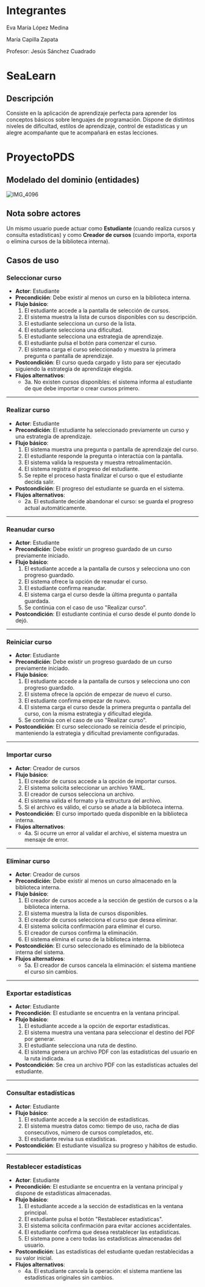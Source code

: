 # Integrantes

Eva María López Medina

María Capilla Zapata

Profesor: Jesús Sánchez Cuadrado

# SeaLearn

## Descripción

Consiste en la aplicación de aprendizaje perfecta para aprender los conceptos básicos sobre lenguajes de programación. Dispone de distintos niveles de dificultad, estilos de aprendizaje, control de estadísticas y un alegre acompañante que te acompañará en estas lecciones.

# ProyectoPDS

## Modelado del dominio (entidades)

![IMG_4096](https://github.com/user-attachments/assets/77f74fa6-6172-443d-bfa5-78d592bbe27c)

## Nota sobre actores

Un mismo usuario puede actuar como **Estudiante** (cuando realiza cursos y consulta estadísticas) y como **Creador de cursos** (cuando importa, exporta o elimina cursos de la biblioteca interna).

## Casos de uso

### Seleccionar curso

- **Actor**: Estudiante
- **Precondición**: Debe existir al menos un curso en la biblioteca interna.
- **Flujo básico**:
  1. El estudiante accede a la pantalla de selección de cursos.
  2. El sistema muestra la lista de cursos disponibles con su descripción.
  3. El estudiante selecciona un curso de la lista.
  4. El estudiante selecciona una dificultad.
  5. El estudiante selecciona una estrategia de aprendizaje.
  6. El estudiante pulsa el botón para comenzar el curso.
  7. El sistema carga el curso seleccionado y muestra la primera pregunta o pantalla de aprendizaje.
- **Postcondición**: El curso queda cargado y listo para ser ejecutado siguiendo la estrategia de aprendizaje elegida.
- **Flujos alternativos**:
  - 3a. No existen cursos disponibles: el sistema informa al estudiante de que debe importar o crear cursos primero.

---

### Realizar curso

- **Actor**: Estudiante
- **Precondición**: El estudiante ha seleccionado previamente un curso y una estrategia de aprendizaje.
- **Flujo básico**:
  1. El sistema muestra una pregunta o pantalla de aprendizaje del curso.
  2. El estudiante responde la pregunta o interactúa con la pantalla.
  3. El sistema valida la respuesta y muestra retroalimentación.
  4. El sistema registra el progreso del estudiante.
  5. Se repite el proceso hasta finalizar el curso o que el estudiante decida salir.
- **Postcondición**: El progreso del estudiante se guarda en el sistema.
- **Flujos alternativos**:
  - 2a. El estudiante decide abandonar el curso: se guarda el progreso actual automáticamente.

---

### Reanudar curso

- **Actor**: Estudiante
- **Precondición**: Debe existir un progreso guardado de un curso previamente iniciado.
- **Flujo básico**:
  1. El estudiante accede a la pantalla de cursos y selecciona uno con progreso guardado.
  2. El sistema ofrece la opción de reanudar el curso.
  3. El estudiante confirma reanudar.
  4. El sistema carga el curso desde la última pregunta o pantalla guardada.
  5. Se continúa con el caso de uso "Realizar curso".
- **Postcondición**: El estudiante continúa el curso desde el punto donde lo dejó.

---

### Reiniciar curso

- **Actor**: Estudiante
- **Precondición**: Debe existir un progreso guardado de un curso previamente iniciado.
- **Flujo básico**:
  1. El estudiante accede a la pantalla de cursos y selecciona uno con progreso guardado.
  2. El sistema ofrece la opción de empezar de nuevo el curso.
  3. El estudiante confirma empezar de nuevo.
  4. El sistema carga el curso desde la primera pregunta o pantalla del curso, con la misma estrategia y dificultad elegida.
  5. Se continúa con el caso de uso "Realizar curso".
- **Postcondición**: El curso seleccionado se reinicia desde el principio, manteniendo la estrategia y dificultad previamente configuradas.

---

### Importar curso

- **Actor**: Creador de cursos
- **Flujo básico**:
  1. El creador de cursos accede a la opción de importar cursos.
  2. El sistema solicita seleccionar un archivo YAML.
  3. El creador de cursos selecciona un archivo.
  4. El sistema valida el formato y la estructura del archivo.
  5. Si el archivo es válido, el curso se añade a la biblioteca interna.
- **Postcondición**: El curso importado queda disponible en la biblioteca interna.
- **Flujos alternativos**:
  - 4a. Si ocurre un error al validar el archivo, el sistema muestra un mensaje de error.

---

### Eliminar curso

- **Actor**: Creador de cursos
- **Precondición**: Debe existir al menos un curso almacenado en la biblioteca interna.
- **Flujo básico**:
  1. El creador de cursos accede a la sección de gestión de cursos o a la biblioteca interna.
  2. El sistema muestra la lista de cursos disponibles.
  3. El creador de cursos selecciona el curso que desea eliminar.
  4. El sistema solicita confirmación para eliminar el curso.
  5. El creador de cursos confirma la eliminación.
  6. El sistema elimina el curso de la biblioteca interna.
- **Postcondición**: El curso seleccionado es eliminado de la biblioteca interna del sistema.
- **Flujos alternativos**:
  - 5a. El creador de cursos cancela la eliminación: el sistema mantiene el curso sin cambios.

---

### Exportar estadísticas

- **Actor**: Estudiante
- **Precondición**: El estudiante se encuentra en la ventana principal.
- **Flujo básico**:
  1. El estudiante accede a la opción de exportar estadísticas.
  2. El sistema muestra una ventana para seleccionar el destino del PDF por generar.
  3. El estudiante selecciona una ruta de destino.
  4. El sistema genera un archivo PDF con las estadísticas del usuario en la ruta indicada.
- **Postcondición**: Se crea un archivo PDF con las estadísticas actuales del estudiante.

---

### Consultar estadísticas

- **Actor**: Estudiante
- **Flujo básico**:
  1. El estudiante accede a la sección de estadísticas.
  2. El sistema muestra datos como: tiempo de uso, racha de días consecutivos, número de cursos completados, etc.
  3. El estudiante revisa sus estadísticas.
- **Postcondición**: El estudiante visualiza su progreso y hábitos de estudio.

---

### Restablecer estadísticas

- **Actor**: Estudiante
- **Precondición**: El estudiante se encuentra en la ventana principal y dispone de estadísticas almacenadas.
- **Flujo básico**:
  1. El estudiante accede a la sección de estadísticas en la ventana principal.
  2. El estudiante pulsa el botón "Restablecer estadísticas".
  3. El sistema solicita confirmación para evitar acciones accidentales.
  4. El estudiante confirma que desea restablecer las estadísticas.
  5. El sistema pone a cero todas las estadísticas almacenadas del usuario.
- **Postcondición**: Las estadísticas del estudiante quedan restablecidas a su valor inicial.
- **Flujos alternativos**:
  - 4a. El estudiante cancela la operación: el sistema mantiene las estadísticas originales sin cambios.
